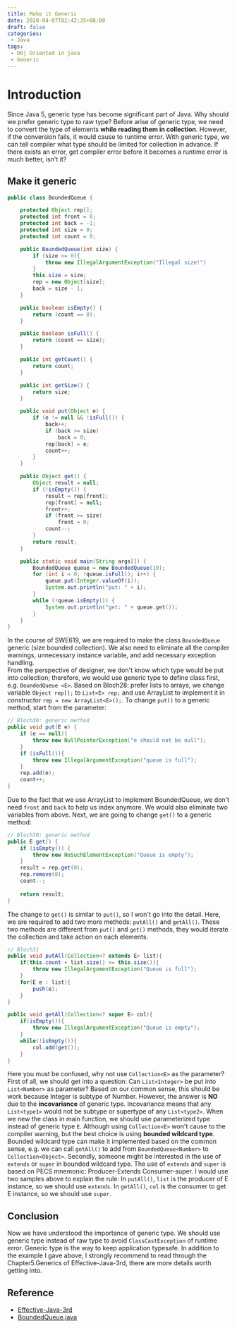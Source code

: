 ```yaml
---
title: Make it Generic
date: 2020-04-07T02:42:35+08:00
draft: false
categories:
 - Java
tags:
 - Obj Oriented in java  
 - Generic
---
```


# Introduction
Since Java 5, generic type has become significant part of Java. Why should we prefer generic type to raw type? Before arise of generic type, we need to convert the type of elements **while reading them in collection**. However, if the conversion fails, it would cause to runtime error. With generic type, we can tell compiler what type should be limited for collection in advance. If there exists an error, get compiler error before it becomes a runtime error is much better, isn't it?<!--more-->
<!--more-->

## Make it generic
```java
public class BoundedQueue {

    protected Object rep[];
    protected int front = 0;
    protected int back = -1;
    protected int size = 0;
    protected int count = 0;

    public BoundedQueue(int size) {
        if (size <= 0){
            throw new IllegalArgumentException("Illegal size!")
        }
        this.size = size;
        rep = new Object[size];
        back = size - 1;
    }

    public boolean isEmpty() {
        return (count == 0);
    }

    public boolean isFull() {
        return (count == size);
    }

    public int getCount() {
        return count;
    }

    public int getSize() {
        return size;
    }

    public void put(Object e) {
        if (e != null && !isFull()) {
            back++;
            if (back >= size)
                back = 0;
            rep[back] = e;
            count++;
        }
    }

    public Object get() {
        Object result = null;
        if (!isEmpty()) {
            result = rep[front];
            rep[front] = null;
            front++;
            if (front >= size)
                front = 0;
            count--;
        }
        return result;
    }

    public static void main(String args[]) {
        BoundedQueue queue = new BoundedQueue(10);
        for (int i = 0; !queue.isFull(); i++) {
            queue.put(Integer.valueOf(i));
            System.out.println("put: " + i);
        }
        while (!queue.isEmpty()) {
            System.out.println("get: " + queue.get());
        }
    }
}
```
In the course of SWE619, we are required to make the class `BoundedQueue` generic (size bounded collection). We also need to eliminate all the compiler warnings, unnecessary instance variable, and add necessary exception handling.  
From the perspective of designer, we don't know which type would be put into collection; therefore, we would use generic type to define class first, e.g. `BoundedQueue <E>`. Based on Bloch28: prefer lists to arrays, we change variable `Object rep[];` to `List<E> rep;` and use ArrayList to implement it in constructor `rep = new ArrayList<E>();`. To change `put()` to a generic method, start from the parameter:  
```java
// Bloch30: generic method
public void put(E e) {
    if (e == null){
        throw new NullPointerException("e should not be null");
    }
    if (isFull()){
        throw new IllegalArgumentException("queue is full");
    }
    rep.add(e);
    count++;
}
```
Due to the fact that we use ArrayList to implement BoundedQueue, we don't need `front` and `back` to help us index anymore. We would also eliminate two variables from above. Next, we are going to change `get()` to a generic method:  
```java
// Bloch30: generic method
public E get() {
    if (isEmpty()) {
        throw new NoSuchElementException("Queue is empty");
    }
    result = rep.get(0);
    rep.remove(0);
    count--;
    
    return result;
}
```  
The change to `get()` is similar to `put()`, so I won't go into the detail. Here, we are required to add two more methods: `putAll()` and `getAll()`. These two methods are different from `put()` and `get()` methods, they would iterate the collection and take action on each elements.  
```java
// Bloch31
public void putAll(Collection<? extends E> list){
    if(this.count + list.size() >= this.size()){
        throw new IllegalArgumentException("Queue is full");
    }
    for(E e : list){
        push(e);
    }
}

public void getAll(Collection<? super E> col){
    if(isEmpty()){
        throw new IllegalArgumentException("Queue is empty");
    }
    while(!isEmpty()){
        col.add(get());
    }
}
```
Here you must be confused, why not use `Collection<E>` as the parameter? First of all, we should get into a question: Can `List<Integer>` be put into `List<Number>` as parameter? Based on our common sense, this should be work because Integer is subtype of Number. However, the answer is **NO** due to the **incovariance** of generic type. Incovariance means that any `List<type1>` would not be subtype or supertype of any `List<type2>`. When we new the class in main function, we should use parameterized type instead of generic type `E`. Although using `Collection<E>` won't cause to the compiler warning, but the best choice is using **bounded wildcard type**. Bounded wildcard type can make it implemented based on the common sense, e.g. we can call `getAll()` to add from `BoundedQueue<Number>` to `Collection<Object>`. Secondly, someone might be interested in the use of `extends` or `super` in bounded wildcard type. The use of `extends` and `super` is based on PECS mnemonic: Producer-Extends Consumer-super. I would use two samples above to explain the rule: In `putAll()`, `list` is the producer of E instance, so we should use `extends`. In `getAll()`, `col` is the consumer to get E instance, so we should use `super`.

## Conclusion
Now we have understood the importance of generic type. We should use generic type instead of raw type to avoid `ClassCastException` of runtime error. Generic type is the way to keep application typesafe. In addition to the example I gave above, I strongly recommend to read through the Chapter5.Generics of Effective-Java-3rd, there are more details worth getting into.

## Reference
* [Effective-Java-3rd]()
* [BoundedQueue.java](https://cs.gmu.edu/~pammann/619/code/BoundedQueue.java)
